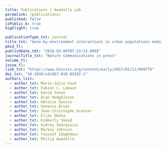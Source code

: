 ```yaml
---
title: Publications | Awadalla Lab
permalink: /publications/
published: false
isPublic_b: true
highlight: true

publicationType_txt: journal
title_txt: "Gene-by-environment interactions in urban populations modulate risk phenotypes."
pmid_tl: 
publishDate_tdt: "2018-03-06T07:23:33.000Z"
journalTitle_txt: "Nature Communications in press"
volume_tl:
issue_tl:
link_txt: "https://www.biorxiv.org/content/early/2017/01/11/099770"
doi_txt: "10.1038/s41467-018-03202-2"
authors_list:
  - author_txt: Marie-Julie Favé
  - author_txt: Fabien C. Lamaze
  - author_txt: David Soave
  - author_txt: Alan Hodgkinson
  - author_txt: Héloise Gauvin
  - author_txt: Vanessa Bruat
  - author_txt: Jean-Christophe Grenier
  - author_txt: Elias Gbeha
  - author_txt: Kimberly Skead
  - author_txt: Audrey Smargiassi
  - author_txt: Markey Johnson
  - author_txt: Youssef Idaghdour
  - author_txt: Philip Awadalla
---
```

